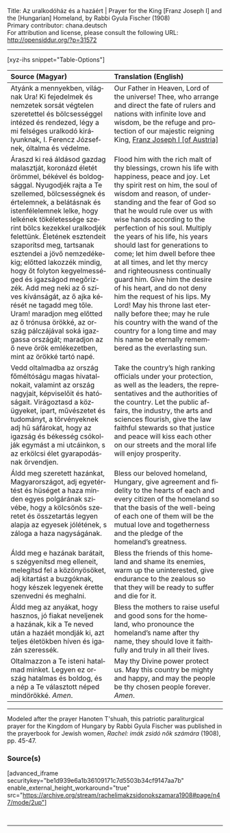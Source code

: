 <html>
<head></head>
<body>
Title: Az uralkodóház és a hazáért | Prayer for the King [Franz Joseph Ⅰ] and the [Hungarian] Homeland, by Rabbi Gyula Fischer (1908)<br />
Primary contributor: chana.deutsch<br />
For attribution and license, please consult the following URL: <a href="http://opensiddur.org/?p=31572">http://opensiddur.org/?p=31572</a>
<p />
<hr />

[xyz-ihs snippet="Table-Options"]<table style="margin-left: auto; margin-right: auto;" class="draggable">
<thead><tr><th id="x" style="text-align: left;">Source (Magyar)</th><th style="text-align: left;">Translation (English)</th></tr></thead>
<tbody>
<tr><td style="vertical-align:top;">
<div class="magyar" lang="hu">
Atyánk a mennyekben, világnak Ura! 
Ki fejedelmek és nemzetek sorsát végtelen szeretettel és bölcsességgel intézed és rendezed, 
légy a mi felséges uralkodó királyunknak, 
I. Ferencz Józsefnek, óltalma és védelme.
</span></div></td>
 
<td style="vertical-align:top;">
<div class="english" lang="en">
Our Father in Heaven, Lord of the universe! 
Thee, who arrange and direct the fate of rulers and nations with infinite love and wisdom, 
be the refuge and protection of our majestic reigning King,
<a href="https://en.wikipedia.org/wiki/Franz_Joseph_I_of_Austria">Franz Joseph I [of Austria]</a>
</div></td></tr>


<tr><td style="vertical-align:top;">
<div class="magyar" lang="hu">
Áraszd ki reá áldásod gazdag malasztját, 
koronázd életét örömmel, békével és boldogsággal. 
Nyugodjék rajta a Te szellemed, 
bölcsességnek és értelemnek, 
a belátásnak és istenfélelemnek lelke, 
hogy lelkének tökéletessége szerint bölcs kezekkel uralkodjék felettünk. 
Életének esztendeit szaporítsd meg, 
tartsanak esztendei a jövő nemzedékekig; 
előtted lakozzék mindig, 
hogy őt folyton kegyelmességed és igazságod megőrizzék. 
Add meg neki az ő szíves kívánságát, 
az ő ajka kérését ne tagadd meg tőle. 
Uram! maradjon meg előtted az ő trónusa örökké, 
az ország pálczájával soká igazgassa országát; 
maradjon az ő neve örök emlékezetben, mint az örökké tartó napé.
</span></div></td>
 
<td style="vertical-align:top;">
<div class="english" lang="en">
Flood him with the rich malt of thy blessings, 
crown his life with happiness, peace and joy. 
Let thy spirit rest on him, 
the soul of wisdom and reason, 
of understanding and the fear of God 
so that he would rule over us with wise hands according to the perfection of his soul. 
Multiply the years of his life, 
his years should last for generations to come; 
let him dwell before thee at all times, 
and let thy mercy and righteousness continually guard him. 
Give him the desire of his heart, 
and do not deny him the request of his lips. 
My Lord! May his throne last eternally before thee; 
may he rule his country with the wand of the country for a long time 
and may his name be eternally remembered as the everlasting sun.
</div></td></tr>


<tr><td style="vertical-align:top;">
<div class="magyar" lang="hu">
Vedd oltalmadba az ország főméltóságu magas hivatalnokait, 
valamint az ország nagyjait, képviselőit és hatóságait. 
Virágoztasd a közügyeket, ipart, művészetet és tudományt, 
a törvényeknek adj hű sáfárokat, 
hogy az igazság és békesség csókolják egymást a mi utcáinkon, 
s az erkölcsi élet gyarapodásnak örvendjen.
</span></div></td>
 
<td style="vertical-align:top;">
<div class="english" lang="en">
Take the country’s high ranking officials under your protection, 
as well as the leaders, the representatives and the authorities of the country. 
Let the public affairs, the industry, the arts and sciences flourish, 
give the law faithful stewards 
so that justice and peace will kiss each other on our streets 
and the moral life will enjoy prosperity.
</div></td></tr>


<tr><td style="vertical-align:top;">
<div class="magyar" lang="hu">
Áldd meg szeretett hazánkat, Magyarországot, 
adj egyetértést és hüséget a haza minden egyes polgárának szivébe, 
hogy a kölcsönös szeretet és összetartás legyen alapja az egyesek jólétének, 
s záloga a haza nagyságának. 
</span></div></td>
 
<td style="vertical-align:top;">
<div class="english" lang="en">
Bless our beloved homeland, Hungary, 
give agreement and fidelity to the hearts of each and every citizen of the homeland 
so that the basis of the well-being of each one of them will be the mutual love and togetherness
and the pledge of the homeland’s greatness. 
</div></td></tr>


<tr><td style="vertical-align:top;">
<div class="magyar" lang="hu">
Áldd meg e hazának barátait, 
s szégyenítsd meg elleneit, 
melegítsd fel a közönyösöket, 
adj kitartást a buzgóknak, 
hogy készek legyenek érette szenvedni és meghalni. 
</span></div></td>
 
<td style="vertical-align:top;">
<div class="english" lang="en">
Bless the friends of this homeland 
and shame its enemies, 
warm up the uninterested, 
give endurance to the zealous 
so that they will be ready to suffer and die for it. 
</div></td></tr>


<tr><td style="vertical-align:top;">
<div class="magyar" lang="hu">
Áldd meg az anyákat, hogy hasznos, jó fiakat neveljenek a hazának, 
kik a Te neved után a hazáét mondják ki, 
azt teljes életökben híven és igazán szeressék.
</span></div></td>
 
<td style="vertical-align:top;">
<div class="english" lang="en">
Bless the mothers to raise useful and good sons for the homeland, 
who pronounce the homeland’s name after thy name, 
they should love it faithfully and truly in all their lives. 
</div></td></tr>


<tr><td style="vertical-align:top;">
<div class="magyar" lang="hu">
Oltalmazzon a Te isteni hatalmad minket. 
Legyen ez ország hatalmas és boldog, 
és a nép a Te választott néped mindörökké. 
<em>Amen</em>.  
</span></div></td>
 
<td style="vertical-align:top;">
<div class="english" lang="en">
May thy Divine power protect us. 
May this country be mighty and happy, 
and may the people be thy chosen people forever. 
<em>Amen</em>.  
</div></td></tr>
</tbody></table>

<hr />

Modeled after the prayer Hanoten T'shuah, this patriotic paraliturgical prayer for the Kingdom of Hungary by Rabbi Gyula Fischer was published in the prayerbook for Jewish women, <em>Rachel: imák zsidó nők számára</em> (1908), pp. 45-47.

<h3>Source(s)</h3>

[advanced_iframe securitykey="be1d939e6a1b36109171c7d5503b34cf9147aa7b" enable_external_height_workaround="true" src="https://archive.org/stream/rachelimakzsidonokszamara1908#page/n47/mode/2up"]

&nbsp;

<hr />

&nbsp;
</body>
</html>